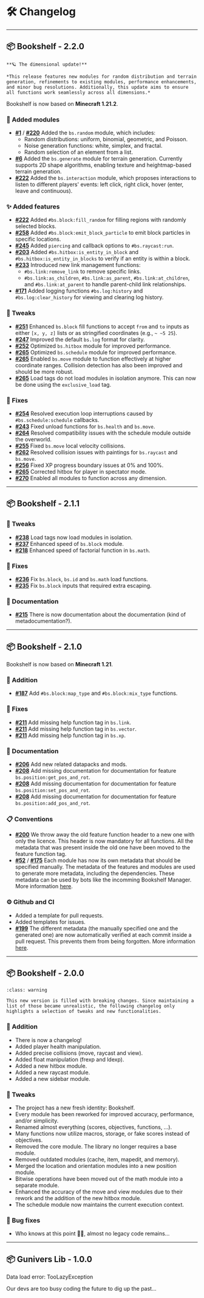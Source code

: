 # 🛠️ Changelog

---

## 📦 Bookshelf - 2.2.0

```{epigraph}
**🪐 The dimensional update!**

*This release features new modules for random distribution and terrain generation, refinements to existing modules, performance enhancements, and minor bug resolutions. Additionally, this update aims to ensure all functions work seamlessly across all dimensions.*
```

Bookshelf is now based on **Minecraft 1.21.2**.

### 🎉 Added modules

- **[#1](https://github.com/Gunivers/Bookshelf/issues/1)** / **[#220](https://github.com/Gunivers/Bookshelf/issues/220)** Added the `bs.random` module, which includes:
  - Random distributions: uniform, binomial, geometric, and Poisson.
  - Noise generation functions: white, simplex, and fractal.
  - Random selection of an element from a list.
- **[#6](https://github.com/Gunivers/Bookshelf/issues/6)** Added the `bs.generate` module for terrain generation. Currently supports 2D shape algorithms, enabling texture and heightmap-based terrain generation.
- **[#222](https://github.com/Gunivers/Bookshelf/issues/193)** Added the `bs.interaction` module, which proposes interactions to listen to different players' events: left click, right click, hover (enter, leave and continuous).

### ✨ Added features

- **[#222](https://github.com/Gunivers/Bookshelf/issues/222)** Added `#bs.block:fill_random` for filling regions with randomly selected blocks.
- **[#258](https://github.com/Gunivers/Bookshelf/issues/258)** Added `#bs.block:emit_block_particle` to emit block particles in specific locations.
- **[#245](https://github.com/Gunivers/Bookshelf/issues/245)** Added `piercing` and callback options to `#bs.raycast:run`.
- **[#203](https://github.com/Gunivers/Bookshelf/issues/203)** Added `#bs.hitbox:is_entity_in_block` and `#bs.hitbox:is_entity_in_blocks` to verify if an entity is within a block.
- **[#233](https://github.com/Gunivers/Bookshelf/issues/233)** Introduced new link management functions:
  - `#bs.link:remove_link` to remove specific links.
  - `#bs.link:as_children`, `#bs.link:as_parent`, `#bs.link:at_children`, and `#bs.link:at_parent` to handle parent-child link relationships.
- **[#171](https://github.com/Gunivers/Bookshelf/issues/171)** Added logging functions `#bs.log:history` and `#bs.log:clear_history` for viewing and clearing log history.

### 🔁 Tweaks

- **[#251](https://github.com/Gunivers/Bookshelf/issues/251)** Enhanced `bs.block` fill functions to accept `from` and `to` inputs as either `[x, y, z]` lists or as stringified coordinates (e.g., `~ ~5 25`).
- **[#247](https://github.com/Gunivers/Bookshelf/pull/247)** Improved the default `bs.log` format for clarity.
- **[#252](https://github.com/Gunivers/Bookshelf/pull/252)** Optimized `bs.hitbox` module for improved performance.
- **[#265](https://github.com/Gunivers/Bookshelf/pull/265)** Optimized `bs.schedule` module for improved performance.
- **[#265](https://github.com/Gunivers/Bookshelf/pull/265)** Enabled `bs.move` module to function effectively at higher coordinate ranges. Collision detection has also been improved and should be more robust.
- **[#265](https://github.com/Gunivers/Bookshelf/pull/265)** Load tags do not load modules in isolation anymore. This can now be done using the `exclusive_load` tag.

### 🐛 Fixes

- **[#254](https://github.com/Gunivers/Bookshelf/issues/254)** Resolved execution loop interruptions caused by `#bs.schedule:schedule` callbacks.
- **[#243](https://github.com/Gunivers/Bookshelf/issues/243)** Fixed unload functions for `bs.health` and `bs.move`.
- **[#264](https://github.com/Gunivers/Bookshelf/issues/264)** Resolved compatibility issues with the schedule module outside the overworld.
- **[#255](https://github.com/Gunivers/Bookshelf/issues/255)** Fixed `bs.move` local velocity collisions.
- **[#262](https://github.com/Gunivers/Bookshelf/pull/262)** Resolved collision issues with paintings for `bs.raycast` and `bs.move`.
- **[#256](https://github.com/Gunivers/Bookshelf/issues/256)** Fixed XP progress boundary issues at 0% and 100%.
- **[#265](https://github.com/Gunivers/Bookshelf/pull/265)** Corrected hitbox for player in spectator mode.
- **[#270](https://github.com/Gunivers/Bookshelf/issues/270)** Enabled all modules to function across any dimension.


---

## 📦 Bookshelf - 2.1.1

### 🔁 Tweaks
- **[#238](https://github.com/Gunivers/Bookshelf/pull/238)** Load tags now load modules in isolation.
- **[#237](https://github.com/Gunivers/Bookshelf/pull/237)** Enhanced speed of `bs.block` module.
- **[#218](https://github.com/Gunivers/Bookshelf/pull/218)** Enhanced speed of factorial function in `bs.math`.

### 🐛 Fixes
- **[#236](https://github.com/Gunivers/Bookshelf/issues/236)** Fix `bs.block`, `bs.id` and `bs.math` load functions.
- **[#235](https://github.com/Gunivers/Bookshelf/issues/235)** Fix `bs.block` inputs that required extra escaping.

### 📄 Documentation
- **[#215](https://github.com/Gunivers/Bookshelf/issues/215)** There is now documentation about the documentation (kind of metadocumentation?).

---

## 📦 Bookshelf - 2.1.0

Bookshelf is now based on **Minecraft 1.21**.

### 🎉 Addition
- **[#187](https://github.com/Gunivers/Bookshelf/issues/187)** Add `#bs.block:map_type` and `#bs.block:mix_type` functions.

### 🐛 Fixes
- **[#211](https://github.com/Gunivers/Bookshelf/pull/211)** Add missing help function tag in `bs.link`.
- **[#211](https://github.com/Gunivers/Bookshelf/pull/211)** Add missing help function tag in `bs.vector`.
- **[#211](https://github.com/Gunivers/Bookshelf/pull/211)** Add missing help function tag in `bs.xp`.

### 📄 Documentation
- **[#206](https://github.com/Gunivers/Bookshelf/issues/206)** Add new related datapacks and mods.
- **[#208](https://github.com/Gunivers/Bookshelf/issues/208)** Add missing documentation for documentation for feature `bs.position:get_pos_and_rot`.
- **[#208](https://github.com/Gunivers/Bookshelf/issues/208)** Add missing documentation for documentation for feature `bs.position:set_pos_and_rot`.
- **[#208](https://github.com/Gunivers/Bookshelf/issues/208)** Add missing documentation for documentation for feature `bs.position:add_pos_and_rot`.

### 📋 Conventions
- **[#200](https://github.com/Gunivers/Bookshelf/issues/200)** We throw away the old feature function header to a new one with only the licence. This header is now mandatory for all functions. All the metadata that was present inside the old one have been moved to the feature function tag.
- **[#52](https://github.com/Gunivers/Bookshelf/issues/52)** / **[#175](https://github.com/Gunivers/Bookshelf/issues/175)** Each module has now its own metadata that should be specified manually. The metadata of the features and modules are used to generate more metadata, including the dependencies. These metadata can be used by bots like the incomming Bookshelf Manager. More information [here](project:contribute/metadata.md).

### ⚙️ Github and CI
- Added a template for pull requests.
- Added templates for issues.
- **[#199](https://github.com/Gunivers/Bookshelf/pull/199)** The different metadata (the manually specified one and the generated one) are now automatically verified at each commit inside a pull request. This prevents them from being forgotten. More information [here](project:contribute/contribution-validation.md).

---

## 📦 Bookshelf - 2.0.0

```{admonition} Breaking changes
:class: warning

This new version is filled with breaking changes. Since maintaining a list of those became unrealistic, the following changelog only highlights a selection of tweaks and new functionalities.
```

### 🎉 Addition
- There is now a changelog!
- Added player health manipulation.
- Added precise collisions (move, raycast and view).
- Added float manipulation (frexp and ldexp).
- Added a new hitbox module.
- Added a new raycast module.
- Added a new sidebar module.

### 🔁 Tweaks
- The project has a new fresh identity: Bookshelf.
- Every module has been reworked for improved accuracy, performance, and/or simplicity.
- Renamed almost everything (scores, objectives, functions, ...).
- Many functions now utilize macros, storage, or fake scores instead of objectives.
- Removed the core module. The library no longer requires a base module.
- Removed outdated modules (cache, item, mapedit, and memory).
- Merged the location and orientation modules into a new position module.
- Bitwise operations have been moved out of the math module into a separate module.
- Enhanced the accuracy of the move and view modules due to their rework and the addition of the new hitbox module.
- The schedule module now maintains the current execution context.

### 🐛 Bug fixes
- Who knows at this point 🤷‍♂️, almost no legacy code remains...

---

## 📦 Gunivers Lib - 1.0.0

Data load error: TooLazyException

Our devs are too busy coding the future to dig up the past...
